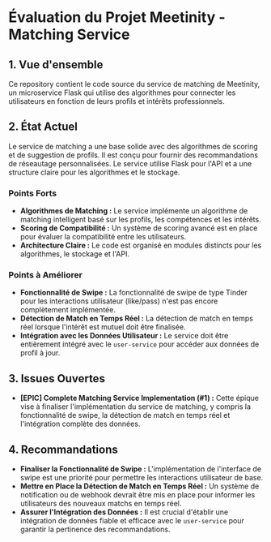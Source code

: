 
# Évaluation du Projet Meetinity - Matching Service

## 1. Vue d'ensemble

Ce repository contient le code source du service de matching de Meetinity, un microservice Flask qui utilise des algorithmes pour connecter les utilisateurs en fonction de leurs profils et intérêts professionnels.

## 2. État Actuel

Le service de matching a une base solide avec des algorithmes de scoring et de suggestion de profils. Il est conçu pour fournir des recommandations de réseautage personnalisées. Le service utilise Flask pour l'API et a une structure claire pour les algorithmes et le stockage.

### Points Forts

- **Algorithmes de Matching :** Le service implémente un algorithme de matching intelligent basé sur les profils, les compétences et les intérêts.
- **Scoring de Compatibilité :** Un système de scoring avancé est en place pour évaluer la compatibilité entre les utilisateurs.
- **Architecture Claire :** Le code est organisé en modules distincts pour les algorithmes, le stockage et l'API.

### Points à Améliorer

- **Fonctionnalité de Swipe :** La fonctionnalité de swipe de type Tinder pour les interactions utilisateur (like/pass) n'est pas encore complètement implémentée.
- **Détection de Match en Temps Réel :** La détection de match en temps réel lorsque l'intérêt est mutuel doit être finalisée.
- **Intégration avec les Données Utilisateur :** Le service doit être entièrement intégré avec le `user-service` pour accéder aux données de profil à jour.

## 3. Issues Ouvertes

- **[EPIC] Complete Matching Service Implementation (#1) :** Cette épique vise à finaliser l'implémentation du service de matching, y compris la fonctionnalité de swipe, la détection de match en temps réel et l'intégration complète des données.

## 4. Recommandations

- **Finaliser la Fonctionnalité de Swipe :** L'implémentation de l'interface de swipe est une priorité pour permettre les interactions utilisateur de base.
- **Mettre en Place la Détection de Match en Temps Réel :** Un système de notification ou de webhook devrait être mis en place pour informer les utilisateurs des nouveaux matchs en temps réel.
- **Assurer l'Intégration des Données :** Il est crucial d'établir une intégration de données fiable et efficace avec le `user-service` pour garantir la pertinence des recommandations.

